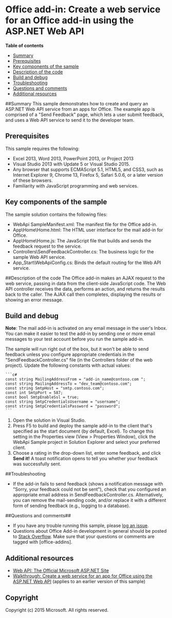 # Office add-in: Create a web service for an Office add-in using the ASP.NET Web API

**Table of contents**

* [Summary](#summary)
* [Prerequisites](#prerequisites)
* [Key components of the sample](#components)
* [Description of the code](#codedescription)
* [Build and debug](#build)
* [Troubleshooting](#troubleshooting)
* [Questions and comments](#questions)
* [Additional resources](#additional-resources)

<a name="summary"></a>
##Summary
This sample demonstrates how to create and query an ASP.NET Web API service from an apps for Office. The example app is comprised of a "Send Feedback" page, which lets a user submit feedback, and uses a Web API service to send it to the developer team. 

<a name="prerequisites"></a>
## Prerequisites ##

This sample requires the following:  

  - Excel 2013, Word 2013, PowerPoint 2013, or Project 2013
  - Visual Studio 2013 with Update 5 or Visual Studio 2015.  
  - Any browser that supports ECMAScript 5.1, HTML5, and CSS3, such as Internet Explorer 9, Chrome 13, Firefox 5, Safari 5.0.6, or a later version of these browsers.
  - Familiarity with JavaScript programming and web services.

<a name="components"></a>
## Key components of the sample
The sample solution contains the following files:

- WebApi SampleManifest.xml: The manifest file for the Office add-in.
- App\Home\Home.html: The HTML user interface for the mail add-in for Office.
- App\Home\Home.js: The JavaScript file that builds and sends the feedback request to the service.
- Controllers\SendFeedbackController.cs: The business logic for the sample Web API service.
- App_Start\WebApiConfig.cs: Binds the default routing for the Web API service.

<a name="codedescription"></a>
##Description of the code
The Office add-in makes an AJAX request to the web service, passing in data from the client-side JavaScript code. The Web API controller receives the data, performs an action, and returns the results back to the caller. The AJAX call then completes, 
 displaying the results or showing an error message.


<a name="build"></a>
## Build and debug ##
**Note**: The mail add-in is activated on any email message in the user's Inbox. You can make it easier to test the add-in by sending one or more email messages to your test account before you run the sample add-in.

The sample will run right out of the box, but it won't be able to send feedback unless you configure appropriate credentials in the "SendFeedbackController.cs" file (in the Controllers folder of the web project). Update the following constants with actual values:

    ```c#
    const string MailingAddressFrom = "add-in_name@contoso.com ";
    const string MailingAddressTo = "dev_team@contoso.com";
    const string SmtpHost = "smtp.contoso.com";
    const int SmtpPort = 587;
    const bool SmtpEnableSsl = true;
    const string SmtpCredentialsUsername = "username";
    const string SmtpCredentialsPassword = "password";
	```

1. Open the solution in Visual Studio.
2. Press F5 to build and deploy the sample add-in to the client that's specified as the start document (by default, Excel). To change this setting in the Properties view (View > Properties Window), click the WebApi Sample project in Solution Explorer and select your preferred client.
3. Choose a rating in the drop-down list, enter some feedback, and click **Send it!** A toast notification opens to tell you whether your feedback was successfully sent.


<a name="troubleshooting"></a>
##Troubleshooting

- If the add-in fails to send feedback (shows a notification message with "Sorry, your feedback could not be sent"), check that you configured an appropriate email address in SendFeedbackController.cs. Alternatively, you can remove the mail-sending code, and/or replace it with a different form of sending feedback (e.g., logging to a database).

<a name="questions"></a>
##Questions and comments##

- If you have any trouble running this sample, please [log an issue](https://github.com/OfficeDev/Office-Add-in-JavaScript-WebApiService/issues).
- Questions about Office Add-in development in general should be posted to [Stack Overflow](http://stackoverflow.com/questions/tagged/office-addins). Make sure that your questions or comments are tagged with [office-addins].

<a name="additional-resources"></a>
## Additional resources ##

- [Web API: The Official Microsoft ASP.NET Site](http://www.asp.net/web-api)
- [Walkthrough: Create a web service for an app for Office using the ASP.NET Web API](http://blogs.msdn.com/b/officeapps/archive/2013/06/05/create-a-web-service-for-an-app-for-office-using-the-asp-net-web-api.aspx) (applies to an earlier version of this sample)

## Copyright
Copyright (c) 2015 Microsoft. All rights reserved.
